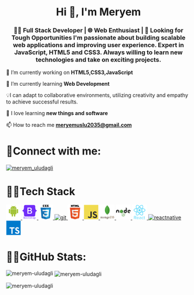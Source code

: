 
<h1 align="center">Hi 👋, I'm Meryem</h1>
<h3 align="center">👨‍💻 Full Stack Developer | 🌐 Web Enthusiast | 💼 Looking for Tough Opportunities I'm passionate about building scalable web applications and improving user experience. Expert in JavaScript, HTML5 and CSS3. Always willing to learn new technologies and take on exciting projects.</h3>

 🧩 I’m currently working on **HTML5,CSS3,JavaScript**

 📝 I’m currently learning **Web Development**
 
 💡I can adapt to collaborative environments, utilizing creativity and empathy to achieve successful results.

 🥰 I love learning **new things and software**

 📫 How to reach me **meryemuslu2035@gmail.com**

<h1 align="left">🔗Connect with me:</h1>
<p align="left">
<a href="https://instagram.com/meryem_uludagli" target="blank"><img align="center" src="https://raw.githubusercontent.com/rahuldkjain/github-profile-readme-generator/master/src/images/icons/Social/instagram.svg" alt="meryem_uludagli" height="30" width="40" /></a>
</p>

<h1 align="left">👩‍💻Tech Stack</h1>
<p align="left"> <a href="https://developer.android.com" target="_blank" rel="noreferrer"> <img src="https://raw.githubusercontent.com/devicons/devicon/master/icons/android/android-original-wordmark.svg" alt="android" width="40" height="40"/> </a> <a href="https://getbootstrap.com" target="_blank" rel="noreferrer"> <img src="https://raw.githubusercontent.com/devicons/devicon/master/icons/bootstrap/bootstrap-plain-wordmark.svg" alt="bootstrap" width="40" height="40"/> </a> <a href="https://www.w3schools.com/css/" target="_blank" rel="noreferrer"> <img src="https://raw.githubusercontent.com/devicons/devicon/master/icons/css3/css3-original-wordmark.svg" alt="css3" width="40" height="40"/> </a> <a href="https://git-scm.com/" target="_blank" rel="noreferrer"> <img src="https://www.vectorlogo.zone/logos/git-scm/git-scm-icon.svg" alt="git" width="40" height="40"/> </a> <a href="https://www.w3.org/html/" target="_blank" rel="noreferrer"> <img src="https://raw.githubusercontent.com/devicons/devicon/master/icons/html5/html5-original-wordmark.svg" alt="html5" width="40" height="40"/> </a> <a href="https://developer.mozilla.org/en-US/docs/Web/JavaScript" target="_blank" rel="noreferrer"> <img src="https://raw.githubusercontent.com/devicons/devicon/master/icons/javascript/javascript-original.svg" alt="javascript" width="40" height="40"/> </a> <a href="https://www.mongodb.com/" target="_blank" rel="noreferrer"> <img src="https://raw.githubusercontent.com/devicons/devicon/master/icons/mongodb/mongodb-original-wordmark.svg" alt="mongodb" width="40" height="40"/> </a> <a href="https://nodejs.org" target="_blank" rel="noreferrer"> <img src="https://raw.githubusercontent.com/devicons/devicon/master/icons/nodejs/nodejs-original-wordmark.svg" alt="nodejs" width="40" height="40"/> </a> <a href="https://reactjs.org/" target="_blank" rel="noreferrer"> <img src="https://raw.githubusercontent.com/devicons/devicon/master/icons/react/react-original-wordmark.svg" alt="react" width="40" height="40"/> </a> <a href="https://reactnative.dev/" target="_blank" rel="noreferrer"> <img src="https://reactnative.dev/img/header_logo.svg" alt="reactnative" width="40" height="40"/> </a> <a href="https://www.typescriptlang.org/" target="_blank" rel="noreferrer"> <img src="https://raw.githubusercontent.com/devicons/devicon/master/icons/typescript/typescript-original.svg" alt="typescript" width="40" height="40"/> </a> </p>
<h1 align="left">👩‍💻GitHub Stats:</h1>
<p><img align="left" src="https://github-readme-stats.vercel.app/api/top-langs?username=meryem-uludagli&show_icons=true&locale=en&layout=compact" alt="meryem-uludagli" /></p>

<p>&nbsp;<img align="center" src="https://github-readme-stats.vercel.app/api?username=meryem-uludagli&show_icons=true&locale=en" alt="meryem-uludagli" /></p>

<p><img align="center" src="https://github-readme-streak-stats.herokuapp.com/?user=meryem-uludagli&" alt="meryem-uludagli" /></p>
